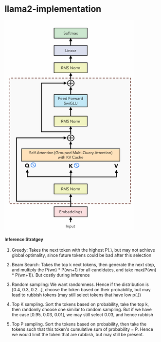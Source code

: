 # llama2-implementation


![alt text](assets/image.png)


#### Inference Stratgey 

1. Greedy: Takes the next token with the highest P(.), but may not achieve global optimality, since future tokens could be bad after this selection 


2. Beam Search: Takes the top k next tokens, then generate the next step, and multiply the P(wn) * P(wn+1) for all candidates, and take max(P(wn) * P(wn+1)). But costly during inference 


3. Random sampling: We want randomness. Hence if the distribution is [0.4, 0.3, 0.2...], choose the token based on their probability, but may lead to rubbish tokens (may still select tokens that have low p(.))


4. Top K sampling. Sort the tokens based on probability, take the top k, then randomly choose one similar to random sampling. But if we have the case [0.95, 0.03, 0.01], we may still select 0.03, and hence rubbish 


5. Top P sampling. Sort the tokens based on probability, then take the tokens such that this token's cumulative sum of probability = P. Hence we would limit the token that are rubbish, but may still be present. 